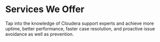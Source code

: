 # Services We Offer

Tap into the knowledge of Cloudera support experts and achieve more uptime, better performance, faster case resolution, and proactive issue avoidance as well as prevention.
